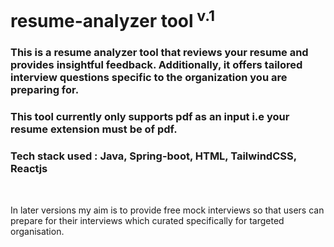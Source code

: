 <h1>resume-analyzer tool<sup> v.1</sup></h1>

<h3>This is a resume analyzer tool that reviews your resume and provides insightful feedback. Additionally, it offers tailored interview questions specific to the organization you are preparing for.</h3>
<h3>This tool currently only supports pdf as an input i.e your resume extension must be of pdf.</h3>
<h3>Tech stack used : Java, Spring-boot, HTML, TailwindCSS, Reactjs</h3>
<br>
<p>In later versions my aim is to provide free mock interviews so that users can prepare for their interviews which curated specifically for targeted organisation.</p>
